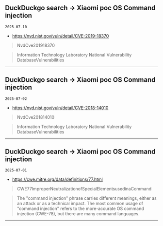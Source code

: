 ## DuckDuckgo search -> Xiaomi poc OS Command injection
`2025-07-10`

* https://nvd.nist.gov/vuln/detail/CVE-2019-18370

<blockquote>
 NvdCve201918370
</blockquote>
<blockquote>
Information Technology Laboratory National Vulnerability DatabaseVulnerabilities
</blockquote>

---

## DuckDuckgo search -> Xiaomi poc OS Command injection
`2025-07-02`

* https://nvd.nist.gov/vuln/detail/CVE-2018-14010

<blockquote>
 NvdCve201814010
</blockquote>
<blockquote>
Information Technology Laboratory National Vulnerability DatabaseVulnerabilities
</blockquote>

---

## DuckDuckgo search -> Xiaomi poc OS Command injection
`2025-07-01`

* https://cwe.mitre.org/data/definitions/77.html

<blockquote>
 CWE77ImproperNeutralizationofSpecialElementsusedinaCommand
</blockquote>
<blockquote>
The &quot;command injection&quot; phrase carries different meanings, either as an attack or as a technical impact. The most common usage of &quot;command injection&quot; refers to the more-accurate OS command injection (CWE-78), but there are many command languages.
</blockquote>

---

